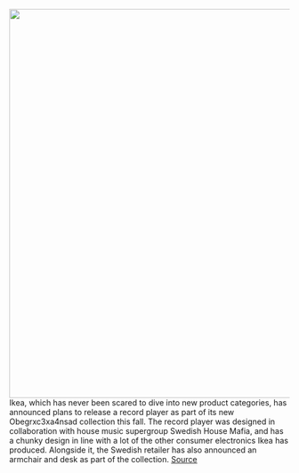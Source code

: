 <img src='https://cdn.vox-cdn.com/thumbor/CMe8GP1_0KlkX5vzvDA_7x9hcqY=/0x0:1920x1280/1200x800/filters:focal(807x487:1113x793)/cdn.vox-cdn.com/uploads/chorus_image/image/70962437/image.0.jpeg' width='700px' /><br/>
Ikea, which has never been scared to dive into new product categories, has announced plans to release a record player as part of its new Obegrxc3xa4nsad collection this fall. The record player was designed in collaboration with house music supergroup Swedish House Mafia, and has a chunky design in line with a lot of the other consumer electronics Ikea has produced. Alongside it, the Swedish retailer has also announced an armchair and desk as part of the collection.
<a href='https://www.theverge.com/2022/6/10/23162302/ikea-obegransad-record-player-swedish-house-mafia-news-features'> Source <a/>
